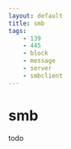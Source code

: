 ```yaml
---
layout: default
title: smb
tags:
    - 139
    - 445
    - block
    - message
    - server
    - smbclient
---
```

# smb

todo